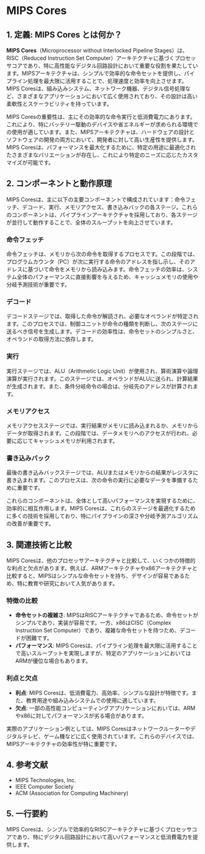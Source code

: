 # MIPS Cores

## 1. 定義: **MIPS Cores** とは何か？
**MIPS Cores**（Microprocessor without Interlocked Pipeline Stages）は、RISC（Reduced Instruction Set Computer）アーキテクチャに基づくプロセッサコアであり、特に高性能なデジタル回路設計において重要な役割を果たしています。MIPSアーキテクチャは、シンプルで効率的な命令セットを提供し、パイプライン処理を最大限に活用することで、処理速度と効率を向上させます。MIPS Coresは、組み込みシステム、ネットワーク機器、デジタル信号処理など、さまざまなアプリケーションにおいて広く使用されており、その設計は高い柔軟性とスケーラビリティを持っています。

MIPS Coresの重要性は、主にその効率的な命令実行と低消費電力にあります。これにより、特にバッテリー駆動のデバイスや省エネルギーが求められる環境での使用が適しています。また、MIPSアーキテクチャは、ハードウェアの設計とソフトウェアの開発の両方において、開発者に対して高い生産性を提供します。MIPS Coresは、パフォーマンスを最大化するために、特定の用途に最適化されたさまざまなバリエーションが存在し、これにより特定のニーズに応じたカスタマイズが可能です。

## 2. コンポーネントと動作原理
MIPS Coresは、主に以下の主要コンポーネントで構成されています：命令フェッチ、デコード、実行、メモリアクセス、書き込みバックの各ステージ。これらのコンポーネントは、パイプラインアーキテクチャを採用しており、各ステージが並行して動作することで、全体のスループットを向上させています。

### 命令フェッチ
命令フェッチは、メモリから次の命令を取得するプロセスです。この段階では、プログラムカウンタ（PC）が次に実行する命令のアドレスを指し示し、そのアドレスに基づいて命令をメモリから読み込みます。命令フェッチの効率は、システム全体のパフォーマンスに直接影響を与えるため、キャッシュメモリの使用や分岐予測技術が重要です。

### デコード
デコードステージでは、取得した命令が解読され、必要なオペランドが特定されます。このプロセスでは、制御ユニットが命令の種類を判断し、次のステージに送るべき信号を生成します。デコードの効率性は、命令セットのシンプルさと、オペランドの取得方法に依存します。

### 実行
実行ステージでは、ALU（Arithmetic Logic Unit）が使用され、算術演算や論理演算が実行されます。このステージでは、オペランドがALUに送られ、計算結果が生成されます。また、条件分岐命令の場合は、分岐先のアドレスが計算されます。

### メモリアクセス
メモリアクセスステージでは、実行結果がメモリに読み込まれるか、メモリからデータが取得されます。この段階では、データメモリへのアクセスが行われ、必要に応じてキャッシュメモリが利用されます。

### 書き込みバック
最後の書き込みバックステージでは、ALUまたはメモリからの結果がレジスタに書き込まれます。このプロセスは、次の命令の実行に必要なデータを準備するために重要です。

これらのコンポーネントは、全体として高いパフォーマンスを実現するために、効率的に相互作用します。MIPS Coresは、これらのステージを最適化するために多くの技術を採用しており、特にパイプラインの深さや分岐予測アルゴリズムの改善が重要です。

## 3. 関連技術と比較
MIPS Coresは、他のプロセッサアーキテクチャと比較して、いくつかの特徴的な利点と欠点があります。例えば、ARMアーキテクチャやx86アーキテクチャと比較すると、MIPSはシンプルな命令セットを持ち、デザインが容易であるため、特に教育や研究において人気があります。

### 特徴の比較
- **命令セットの複雑さ**: MIPSはRISCアーキテクチャであるため、命令セットがシンプルであり、実装が容易です。一方、x86はCISC（Complex Instruction Set Computer）であり、複雑な命令セットを持つため、デコードが困難です。
- **パフォーマンス**: MIPS Coresは、パイプライン処理を最大限に活用することで高いスループットを実現しますが、特定のアプリケーションにおいてはARMが優位な場合もあります。

### 利点と欠点
- **利点**: MIPS Coresは、低消費電力、高効率、シンプルな設計が特徴です。また、教育用途や組み込みシステムでの使用に適しています。
- **欠点**: 一部の高性能コンピューティングアプリケーションにおいては、ARMやx86に対してパフォーマンスが劣る場合があります。

実際のアプリケーション例としては、MIPS Coresはネットワークルーターやデジタルテレビ、ゲーム機などに広く使用されています。これらのデバイスでは、MIPSアーキテクチャの効率性が特に重要です。

## 4. 参考文献
- MIPS Technologies, Inc.
- IEEE Computer Society
- ACM (Association for Computing Machinery)

## 5. 一行要約
MIPS Coresは、シンプルで効率的なRISCアーキテクチャに基づくプロセッサコアであり、特にデジタル回路設計において高いパフォーマンスと低消費電力を提供します。